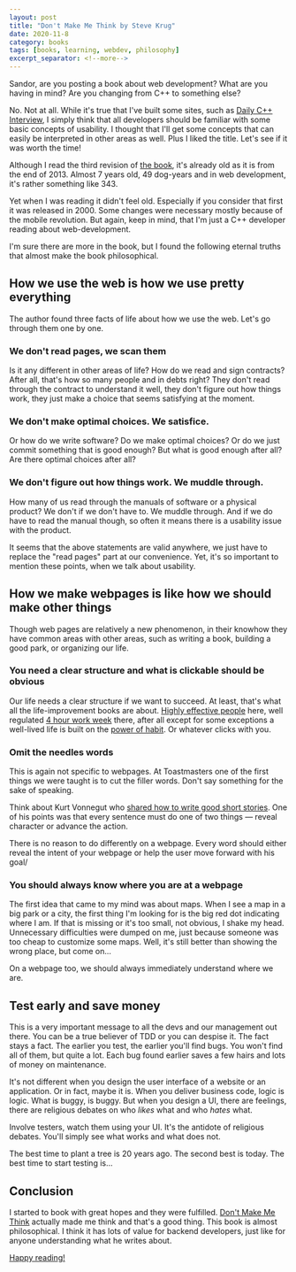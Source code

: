 ```yaml
---
layout: post
title: "Don't Make Me Think by Steve Krug"
date: 2020-11-8
category: books
tags: [books, learning, webdev, philosophy]
excerpt_separator: <!--more-->
---
```

Sandor, are you posting a book about web development? What are you having in mind? Are you changing from C++ to something else?

No. Not at all. While it's true that I've built some sites, such as [Daily C++ Interview](https://www.dailycppinterview.dev/), I simply think that all developers should be familiar with some basic concepts of usability. I thought that I'll get some concepts that can easily be interpreted in other areas as well. Plus I liked the title. Let's see if it was worth the time!
<!--more-->

Although I read the third revision of [the book](https://amzn.to/3ir9MrQ), it's already old as it is from the end of 2013. Almost 7 years old, 49 dog-years and in web development, it's rather something like 343.

Yet when I was reading it didn't feel old. Especially if you consider that first it was released in 2000. Some changes were necessary mostly because of the mobile revolution. But again, keep in mind, that I'm just a C++ developer reading about web-development.

I'm sure there are more in the book, but I found the following eternal truths that almost make the book philosophical.

## How we use the web is how we use pretty everything

The author found three facts of life about how we use the web. Let's go through them one by one.

### We don't read pages, we scan them

Is it any different in other areas of life? How do we read and sign contracts? After all, that's how so many people and in debts right? They don't read through the contract to understand it well, they don't figure out how things work, they just make a choice that seems satisfying at the moment.

### We don't make optimal choices. We satisfice.

Or how do we write software? Do we make optimal choices? Or do we just commit something that is good enough? But what is good enough after all? Are there optimal choices after all?

### We don't figure out how things work. We muddle through.

How many of us read through the manuals of software or a physical product? We don't if we don't have to. We muddle through. And if we do have to read the manual though, so often it means there is a usability issue with the product.

It seems that the above statements are valid anywhere, we just have to replace the "read pages" part at our convenience. Yet, it's so important to mention these points, when we talk about usability.

## How we make webpages is like how we should make other things

Though web pages are relatively a new phenomenon, in their knowhow they have common areas with other areas, such as writing a book, building a good park, or organizing our life.

### You need a clear structure and what is clickable should be obvious

Our life needs a clear structure if we want to succeed. At least, that's what all the life-improvement books are about. [Highly effective people](https://amzn.to/35qSho6) here, well regulated [4 hour work week](https://amzn.to/33kLfyE) there, after all except for some exceptions a well-lived life is built on the [power of habit](https://amzn.to/3bW7rD8). Or whatever clicks with you.

### Omit the needles words

This is again not specific to webpages. At Toastmasters one of the first things we were taught is to cut the filler words. Don't say something for the sake of speaking.

Think about Kurt Vonnegut who [shared how to write good short stories](https://www.youtube.com/watch?v=nmVcIhnvSx8). One of his points was that every sentence must do one of two things — reveal character or advance the action.

There is no reason to do differently on a webpage. Every word should either reveal the intent of your webpage or help the user move forward with his goal/

### You should always know where you are at a webpage

The first idea that came to my mind was about maps. When I see a map in a big park or a city, the first thing I'm looking for is the big red dot indicating where I am. If that is missing or it's too small, not obvious, I shake my head. Unnecessary difficulties were dumped on me, just because someone was too cheap to customize some maps. Well, it's still better than showing the wrong place, but come on...

On a webpage too, we should always immediately understand where we are.

## Test early and save money

This is a very important message to all the devs and our management out there. You can be a true believer of TDD or you can despise it. The fact stays a fact. The earlier you test, the earlier you'll find bugs. You won't find all of them, but quite a lot. Each bug found earlier saves a few hairs and lots of money on maintenance.

It's not different when you design the user interface of a website or an application. Or in fact, maybe it is. When you deliver business code, logic is logic. What is buggy, is buggy. But when you design a UI, there are feelings, there are religious debates on who _likes_ what and who _hates_ what.

Involve testers, watch them using your UI. It's the antidote of religious debates. You'll simply see what works and what does not.

The best time to plant a tree is 20 years ago. The second best is today. The best time to start testing is...

## Conclusion

I started to book with great hopes and they were fulfilled. [Don't Make Me Think](https://amzn.to/3ir9MrQ) actually made me think and that's a good thing. This book is almost philosophical. I think it has lots of value for backend developers, just like for anyone understanding what he writes about.

[Happy reading!](https://amzn.to/3ir9MrQ)
